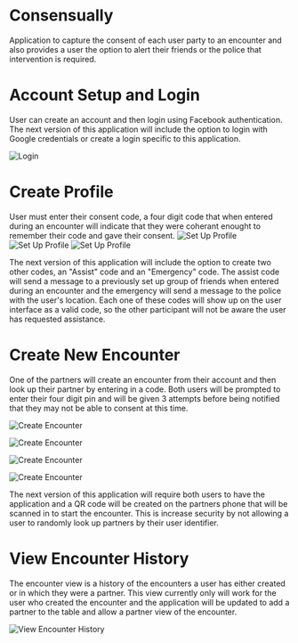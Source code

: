 # Consensually
Application to capture the consent of each user party to an encounter and also provides a user the option to alert their friends or the police that intervention is required.

# Account Setup and Login

User can create an account and then login using Facebook authentication. The next version of this application will include the option to login with Google credentials or create a login specific to this application.

![Login](https://github.com/amykslover/Consensually/blob/master/IMG_ReadMe/Consensually_Login.png "Consensually Login")


# Create Profile

User must enter their consent code, a four digit code that when entered during an encounter will indicate that they were coherant enought to remember their code and gave their consent. 
![Set Up Profile](https://github.com/amykslover/Consensually/blob/master/IMG_ReadMe/Consensually_EnterCode_01.png "Set Up Profile 1")
![Set Up Profile](https://github.com/amykslover/Consensually/blob/master/IMG_ReadMe/Consensually_EnterCode_02.png "Set Up Profile 2")
![Set Up Profile](https://github.com/amykslover/Consensually/blob/master/IMG_ReadMe/Consensually_EnterCode_03.png "Set Up Profile 3")

The next version of this application will include the option to create two other codes, an "Assist" code and an "Emergency" code. The assist code will send a message to a previously set up group of friends when entered during an encounter and the emergency will send a message to the police with the user's location. Each one of these codes will show up on the user interface as a valid code, so the other participant will not be aware the user has requested assistance.

# Create New Encounter
One of the partners will create an encounter from their account and then look up their partner by entering in a code. Both users will be prompted to enter their four digit pin and will be given 3 attempts before being notified that they may not be able to consent at this time.

![Create Encounter](https://github.com/amykslover/Consensually/blob/master/IMG_ReadMe/Consensually_CreateEncounter_01.png "Create Encounter 1")

![Create Encounter](https://github.com/amykslover/Consensually/blob/master/IMG_ReadMe/Consensually_CreateEncounter_02.png "Create Encounter 2")

![Create Encounter](https://github.com/amykslover/Consensually/blob/master/IMG_ReadMe/Consensually_CreateEncounter_03.png "Create Encounter 3")

![Create Encounter](https://github.com/amykslover/Consensually/blob/master/IMG_ReadMe/Consensually_CreateEncounter_04.png "Create Encounter 4")

The next version of this application will require both users to have the application and a QR code will be created on the partners phone that will be scanned in to start the encounter. This is increase security by not allowing a user to randomly look up partners by their user identifier.

# View Encounter History
The encounter view is a history of the encounters a user has either created or in which they were a partner. This view currently only will work for the user who created the encounter and the application will be updated to add a partner to the table and allow a partner view of the encounter.

![View Encounter History](https://github.com/amykslover/Consensually/blob/master/IMG_ReadMe/Consensually_EncounterHistory_01.png "View Encounter History")
